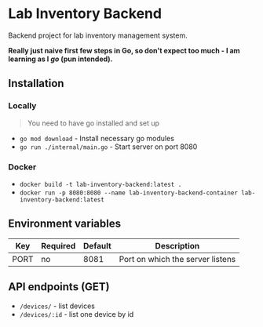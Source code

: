 # Lab Inventory Backend

Backend project for lab inventory management system. 

**Really just naive first few steps in Go, so don't expect too much - I am learning as I _go_ (pun intended).**

## Installation

### Locally
> You need to have go installed and set up
- `go mod download` - Install necessary go modules
- `go run ./internal/main.go` - Start server on port 8080

### Docker
- `docker build -t lab-inventory-backend:latest .`
- `docker run -p 8080:8080 --name lab-inventory-backend-container lab-inventory-backend:latest`

## Environment variables

| Key  | Required | Default | Description                      |
|------|----------|---------|----------------------------------|
| PORT | no       | 8081    | Port on which the server listens |

## API endpoints (GET)

- `/devices/` - list devices
- `/devices/:id` - list one device by id

